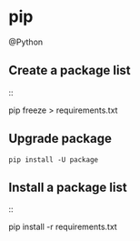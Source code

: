 # pip
@Python 

Create a package list
---------------------
::

 pip freeze > requirements.txt

Upgrade package
---------------

	pip install -U package


Install a package list
----------------------
::

 pip install -r requirements.txt

